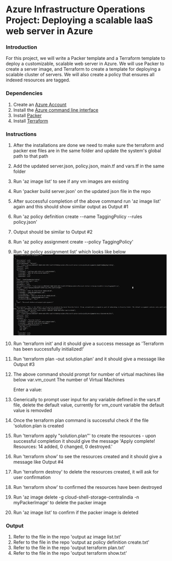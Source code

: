 # Azure Infrastructure Operations Project: Deploying a scalable IaaS web server in Azure

### Introduction
For this project, we will write a Packer template and a Terraform template to deploy a customizable, scalable web server in Azure. We will use Packer to create a server image, and Terraform to create a template for deploying a scalable cluster of servers. We will also create a policy that ensures all indexed resources are tagged.

### Dependencies
1. Create an [Azure Account](https://portal.azure.com) 
2. Install the [Azure command line interface](https://docs.microsoft.com/en-us/cli/azure/install-azure-cli?view=azure-cli-latest)
3. Install [Packer](https://www.packer.io/downloads)
4. Install [Terraform](https://www.terraform.io/downloads.html)

### Instructions
1. After the installations are done we need to make sure the terraform and packer exe files are in the same folder and update the system's global path to that path
2. Add the updated server.json, policy.json, main.tf and vars.tf in the same folder
3. Run 'az image list' to see if any vm images are existing 
4. Run 'packer build server.json' on the updated json file in the repo
5. After successful completion of the above command run 'az image list' again and this should show similar output as Output #1
6. Run 'az policy definition create --name TaggingPolicy --rules policy.json'
7. Output should be similar to Output #2
8. Run 'az policy assignment create --policy TaggingPolicy'
9. Run 'az policy assignment list' which looks like below
   ![Policy Assignment](./policy_assignment.JPG)  
10. Run 'terraform init' and it should give a success message as 'Terraform has been successfully initialized!'
11. Run 'terraform plan -out solution.plan' and it should give a message like Output #3
12. The above command should prompt for number of virtual machines like below
    var.vm_count
    The number of Virtual Machines

    Enter a value:
13. Generically to prompt user input for any variable defined in the vars.tf file, delete the default value, currently for vm_count variable the default value is removded
14. Once the terraform plan command is successful check if the file 'solution.plan is created 
15. Run 'terraform apply "solution.plan"' to create the resources - upon successful completion it should give the message 'Apply complete! Resources: 14 added, 0 changed, 0 destroyed.'
16. Run 'terraform show' to see the resources created and it should give a message like Output #4
17. Run 'terraform destroy' to delete the resources created, it will ask for user confirmation
18. Run 'terraform show' to confirmed the resources have been destroyed
19. Run 'az image delete -g cloud-shell-storage-centralindia -n myPackerImage' to delete the packer image
20. Run 'az image list' to confirm if the packer image is deleted

### Output
1. Refer to the file in the repo 'output az image list.txt'
2. Refer to the file in the repo 'output az policy definition create.txt' 
3. Refer to the file in the repo 'output terraform plan.txt'
4. Refer to the file in the repo 'output terraform show.txt' 

